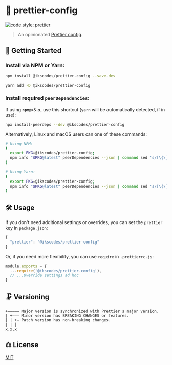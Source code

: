 # 💅 prettier-config

[![code style: prettier](https://img.shields.io/badge/code_style-prettier-ff69b4.svg?style=flat)](https://github.com/prettier/prettier)

> An opinionated [Prettier config](https://prettier.io/).

## 🔗 Getting Started

### Install via NPM or Yarn:

```sh
npm install @ikscodes/prettier-config --save-dev
```

```sh
yarn add -D @ikscodes/prettier-config
```

### Install required `peerDependencies`:

If using **`npm@>5.x`**, use this shortcut (`yarn` will be automatically detected, if in use):

```sh
npx install-peerdeps --dev @ikscodes/prettier-config
```

Alternatively, Linux and macOS users can one of these commands:

```sh
# Using NPM:
(
  export PKG=@ikscodes/prettier-config;
  npm info "$PKG@latest" peerDependencies --json | command sed 's/[\{\},]//g ; s/: /@/g' | xargs npm install --save-dev "$PKG@latest"
)
```

```sh
# Using Yarn:
(
  export PKG=@ikscodes/prettier-config;
  npm info "$PKG@latest" peerDependencies --json | command sed 's/[\{\},]//g ; s/: /@/g' | xargs yarn add -D "$PKG@latest"
)
```

## 🛠️ Usage

If you don't need additional settings or overrides, you can set the `prettier` key in `package.json`:

```javascript
{
  "prettier": "@ikscodes/prettier-config"
}
```

Or, if you need more flexibility, you can use `require` in `.prettierrc.js`:

```javascript
module.exports = {
  ...require('@ikscodes/prettier-config'),
  // ...Override settings ad hoc
}
```

## 🗜️ Versioning

```
+————— Major version is synchronized with Prettier's major version.
| +——— Minor version has BREAKING CHANGES or features.
| | +— Patch version has non-breaking changes.
| | |
x.x.x
```

## ⚖️ License

[MIT](./LICENSE)
